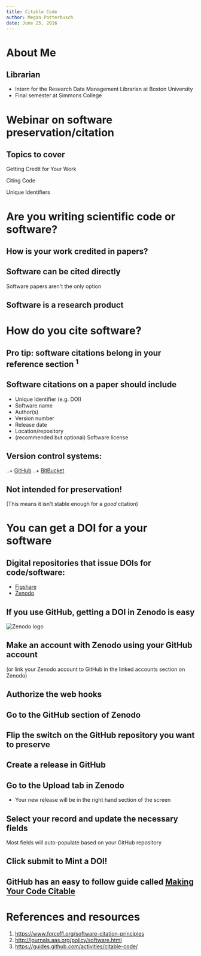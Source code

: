 ```yaml
---
title: Citable Code
author: Megan Potterbusch
date: June 25, 2016
---
```


# About Me

## Librarian

+ Intern for the Research Data Management Librarian at Boston University
+ Final semester at Simmons College

# Webinar on software preservation/citation


## Topics to cover 
Getting Credit for Your Work

Citing Code

Unique Identifiers
	

# Are you writing scientific code or software?


## How is your work credited in papers?

## Software can be cited directly
Software papers aren't the only option

## Software is a research product

# How do you cite software?

## Pro tip: software citations belong in your reference section <sup>1</sup>

## Software citations on a paper should include

+ Unique Identifier (e.g. DOI)
+ Software name
+ Author(s)
+ Version number
+ Release date
+ Location/repository
+ (recommended but optional) Software license

## Version control systems:
..+ [GitHub](https://github.com/)
..+ [BitBucket](https://bitbucket.org/)

## Not intended for preservation!
(This means it isn't stable enough for a *good* citation)

# You can get a DOI for a your software

## Digital repositories that issue DOIs for code/software:
+ [Figshare](https://figshare.com/)
+ [Zenodo](http://zenodo.org)

## If you use GitHub, getting a DOI in Zenodo is easy

![Zenodo logo](https://zenodo.org/img/logos/zenodo-gradient-200.png "Zenodo's logo")

## Make an account with Zenodo using your GitHub account 

(or link your Zenodo account to GitHub in the linked accounts section on Zenodo)

## Authorize the web hooks

## Go to the GitHub section of Zenodo

## Flip the switch on the GitHub repository you want to preserve

## Create a release in GitHub

## Go to the Upload tab in Zenodo
+ Your new release will be in the right hand section of the screen

## Select your record and update the necessary fields

Most fields will auto-populate based on your GitHub repository

## Click submit to Mint a DOI!

## GitHub has an easy to follow guide called [Making Your Code Citable](https://guides.github.com/activities/citable-code/)

# References and resources
1. <https://www.force11.org/software-citation-principles>
2. <http://journals.aas.org/policy/software.html>
3. <https://guides.github.com/activities/citable-code/>

